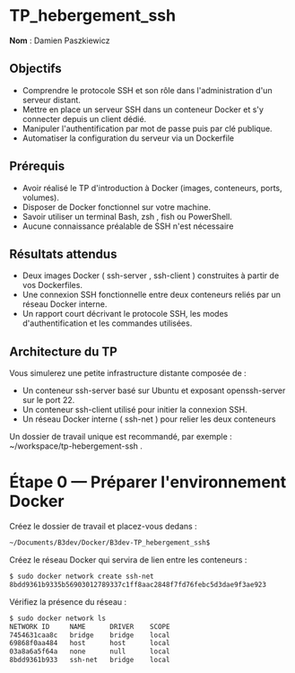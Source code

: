 # TP_hebergement_ssh

**Nom** : Damien Paszkiewicz

## Objectifs

- Comprendre le protocole SSH et son rôle dans l'administration d'un serveur distant.
- Mettre en place un serveur SSH dans un conteneur Docker et s'y connecter depuis un client dédié.
- Manipuler l'authentification par mot de passe puis par clé publique.
- Automatiser la configuration du serveur via un Dockerfile

## Prérequis

- Avoir réalisé le TP d'introduction à Docker (images, conteneurs, ports, volumes).
- Disposer de Docker fonctionnel sur votre machine.
- Savoir utiliser un terminal Bash, zsh , fish ou PowerShell.
- Aucune connaissance préalable de SSH n'est nécessaire

## Résultats attendus

- Deux images Docker ( ssh-server , ssh-client ) construites à partir de vos Dockerfiles.
- Une connexion SSH fonctionnelle entre deux conteneurs reliés par un réseau Docker interne.
- Un rapport court décrivant le protocole SSH, les modes d'authentification et les commandes utilisées.

## Architecture du TP

Vous simulerez une petite infrastructure distante composée de :

- Un conteneur ssh-server basé sur Ubuntu et exposant openssh-server sur le port 22.
- Un conteneur ssh-client utilisé pour initier la connexion SSH.
- Un réseau Docker interne ( ssh-net ) pour relier les deux conteneurs

Un dossier de travail unique est recommandé, par exemple : ~/workspace/tp-hebergement-ssh .

# Étape 0 — Préparer l'environnement Docker

Créez le dossier de travail et placez-vous dedans :

```bash
~/Documents/B3dev/Docker/B3dev-TP_hebergement_ssh$
```

Créez le réseau Docker qui servira de lien entre les conteneurs :

```bash
$ sudo docker network create ssh-net           
8bdd9361b9335b56903012789337c1ff8aac2848f7fd76febc5d3dae9f3ae923
```

Vérifiez la présence du réseau :

```bash
$ sudo docker network ls
NETWORK ID     NAME      DRIVER    SCOPE
7454631caa8c   bridge    bridge    local
69868f0aa484   host      host      local
03a8a6a5f64a   none      null      local
8bdd9361b933   ssh-net   bridge    local
```